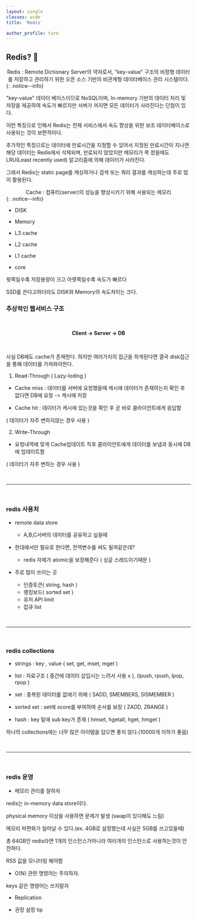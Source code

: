 ```yaml
---
layout: single
classes: wide
title: 'Redis'

author_profile: ture
---
```


## Redis? 💯

<center>Redis : Remote Dictionary Server의 약자로서, "key-value" 구조의 비정형 데이터를 저장하고 관리하기 위한 오픈 소스 기반의 비관계형 데이터베이스 관리 시스템이다.</center>
{: .notice--info}

"key-value" 데이터 베이스이므로 NoSQL이며, In-memory 기반의 데이터 처리 및 저장을 제공하여 속도가 빠르지만 서버가 꺼지면 모든 데이터가 사라진다는 단점이 있다.

이런 특징으로 인해서 Redis는 전체 서비스에서 속도 향상을 위한 보조 데이터베이스로 사용되는 것이 보편적이다.

추가적인 특징으로는 데이터에 만료시간을 지정할 수 있어서 지정된 만료시간이 지나면 해당 데이터는 Redis에서 삭제되며, 만료되지 않았지만 메모리가 꽉 찼을때도 LRU(Least recently used) 알고리즘에 의해 데이터가 사라진다.

그래서 Redis는 static page를 캐싱하거나 검색 또는 쿼리 결과를 캐싱하는데 주로 많이 활용된다.

<center>Cache : 컴퓨터(server)의 성능을 향상시키기 위해 사용되는 메모리</center>
{: .notice--info}

- DISK

- Memory

- L3 cache

- L2 cache

- L1 cache

- core

윗쪽일수록 저장용량이 크고 아랫쪽일수록 속도가 빠르다

SSD를 쓴다고하더라도 DISK와 Memory의 속도차이는 크다.

### 추상적인 웹서비스 구조

<br>
<center><p style="font-weight:bold">Client -> Server -> DB</p> </center>

<br>

사실 DB에도 cache가 존재한다. 하지만 여러가지의 접근을 하게된다면 결국 disk접근을 통해 데이터를 가져와야한다.

1. Read-Through ( Lazy-loding )

- Cache miss : 데이터를 서버에 요청했을때 캐시에 데이터가 존재하는지 확인 후 없다면 DB에 요청 -> 캐시에 저장

- Cache hit : 데이터가 캐시에 있는것을 확인 후 곧 바로 클라이언트에게 응답함

( 데이터가 자주 변하지않는 경우 사용 )

2. Write-Through

- 요청내역에 맞게 Cache업데이트 직후 클라이언트에게 데이터를 보냄과 동시에 DB에 업데이트함

( 데이터가 자주 변하는 경우 사용 )

<br>
<hr>
<br>

### redis 사용처

- remote data store

  - A,B,C서버의 데이터를 공유하고 싶을때

- 한대에서만 필요로 한다면, 전역변수를 써도 될꺼같은데?

  - redis 자체가 atomic을 보장해준다 ( 싱글 스레드이기때문 )

- 주로 많이 쓰이는 곳
  - 인증토큰( string, hash )
  - 랭킹보드( sorted set )
  - 유저 API limit
  - 잡큐 list

<br>
<hr>
<br>

### redis collections

- strings : key , value ( set, get, mset, mget )

- list : 자료구조 ( 중간에 데이터 삽입시는 느려서 사용 x ), (lpush, rpush, lpop, rpop )

- set : 중복된 데이터를 없애기 위해 ( SADD, SMEMBERS, SISMEMBER )

- sorted set : set에 score를 부여하여 순서를 보장 ( ZADD, ZRANGE )

- hash : key 밑에 sub key가 존재 ( hmset, hgetall, hget, hmget )

하나의 collections에는 너무 많은 아이템을 담으면 좋지 않다.(10000개 이하가 좋음)

<br>
<hr>
<br>

### redis 운영

- 메모리 관리를 잘하자

redis는 in-memory data store이다.

physical memory 이상을 사용하면 문제가 발생 (swap이 있다해도 느림)

메모리 파편화가 일어날 수 있다.(ex. 4GB로 설정했는데 사실은 5GB를 쓰고있을때)

총 64GB인 redis라면 1개의 인스턴스가아니라 여러개의 인스턴스로 사용하는것이 안전하다.

RSS 값을 모니터링 해야함

- O(N) 관련 명령어는 주의하자.

keys 같은 명령어는 쓰지말자

- Replication

- 권장 설정 tip
